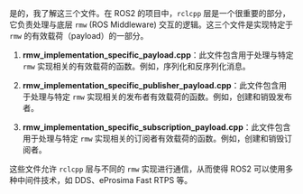 是的，我了解这三个文件。在 ROS2 的项目中，`rclcpp` 层是一个很重要的部分，它负责处理与底层 `rmw` (ROS Middleware) 交互的逻辑。这三个文件是实现特定于 `rmw` 的有效载荷（payload）的一部分。

1. **rmw_implementation_specific_payload.cpp**：此文件包含用于处理与特定 `rmw` 实现相关的有效载荷的函数。例如，序列化和反序列化消息。

2. **rmw_implementation_specific_publisher_payload.cpp**：此文件包含用于处理与特定 `rmw` 实现相关的发布者有效载荷的函数。例如，创建和销毁发布者。

3. **rmw_implementation_specific_subscription_payload.cpp**：此文件包含用于处理与特定 `rmw` 实现相关的订阅者有效载荷的函数。例如，创建和销毁订阅者。

这些文件允许 `rclcpp` 层与不同的 `rmw` 实现进行通信，从而使得 ROS2 可以使用多种中间件技术，如 DDS、eProsima Fast RTPS 等。
